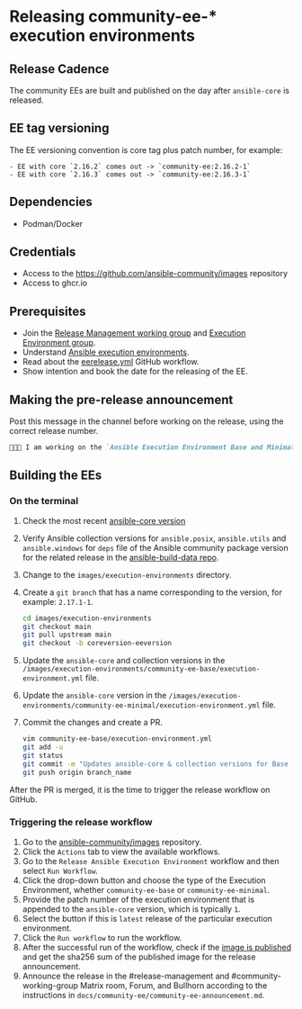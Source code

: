 # Releasing community-ee-* execution environments

## Release Cadence

The community EEs are built and published on the day after `ansible-core` is released.

## EE tag versioning

The EE versioning convention is core tag plus patch number, for example:

    - EE with core `2.16.2` comes out -> `community-ee:2.16.2-1`
    - EE with core `2.16.3` comes out -> `community-ee:2.16.3-1`

## Dependencies

- Podman/Docker

## Credentials

- Access to the https://github.com/ansible-community/images repository
- Access to ghcr.io

## Prerequisites

- Join the [Release Management working group](https://forum.ansible.com/g/release-managers) and [Execution Environment group](https://forum.ansible.com/g/ExecutionEnvs).
- Understand [Ansible execution environments](https://forum.ansible.com/t/execution-environments-getting-started-guide-community-ee-images-availability/1341).
- Read about the [eerelease.yml](/.github/workflows/eerelease.yml)  GitHub workflow.
- Show intention and book the date for the releasing of the EE.

## Making the pre-release announcement

Post this message in the channel before working on the release, using the correct release number.

```markdown
📯📯📯 I am working on the `Ansible Execution Environment Base and Minimal 2.x.y-1` Release. I will keep the room updated about the progress.📦️
```

## Building the EEs

### On the terminal

1. Check the most recent [ansible-core version](https://pypi.org/project/ansible-core/)
2. Verify Ansible collection versions for ``ansible.posix``, ``ansible.utils`` and  ``ansible.windows`` for `deps` file of the Ansible community package version for the related release in the [ansible-build-data repo](https://github.com/ansible-community/ansible-build-data).
3. Change to the `images/execution-environments` directory.
4. Create a `git branch` that has a name corresponding to the version, for example: `2.17.1-1`.

    ```bash
    cd images/execution-environments
    git checkout main
    git pull upstream main
    git checkout -b coreversion-eeversion
    ```

5. Update the `ansible-core` and collection versions in the  `/images/execution-environments/community-ee-base/execution-environment.yml` file.
6. Update the `ansible-core` version in the `/images/execution-environments/community-ee-minimal/execution-environment.yml` file.
7. Commit the changes and create a PR.

    ```bash
    vim community-ee-base/execution-environment.yml
    git add -u
    git status
    git commit -m "Updates ansible-core & collection versions for Base and Minimal"
    git push origin branch_name
    ```

After the PR is merged, it is the time to trigger the release workflow on GitHub.

### Triggering the release workflow

1. Go to the [ansible-community/images](https://github.com/ansible-community/images) repository.
2. Click the `Actions` tab to view the available workflows.
3. Go to the `Release Ansible Execution Environment` workflow and then select `Run Workflow`.
4. Click the drop-down button and choose the type of the Execution Environment, whether `community-ee-base` or `community-ee-minimal`.
5. Provide the patch number of the execution environment that is appended to the `ansible-core` version, which is typically `1`.
6. Select the button if this is `latest` release of the particular execution environment.
7. Click the `Run workflow` to run the workflow.
8. After the successful run of the workflow, check if the [image is published](https://github.com/orgs/ansible-community/packages/container) and get the sha256 sum of the published image for the release announcement.
9. Announce the release in the #release-management and #community-working-group Matrix room, Forum, and Bullhorn according to the instructions in `docs/community-ee/community-ee-announcement.md`.
